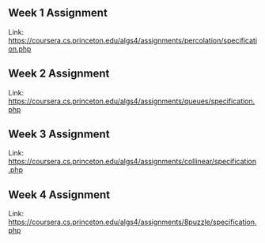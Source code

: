 ## Week 1 Assignment

Link: https://coursera.cs.princeton.edu/algs4/assignments/percolation/specification.php

## Week 2 Assignment

Link: https://coursera.cs.princeton.edu/algs4/assignments/queues/specification.php

## Week 3 Assignment

Link: https://coursera.cs.princeton.edu/algs4/assignments/collinear/specification.php

## Week 4 Assignment

Link: https://coursera.cs.princeton.edu/algs4/assignments/8puzzle/specification.php
